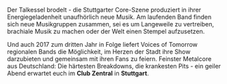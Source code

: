 Der Talkessel brodelt - die Stuttgarter Core-Szene produziert in ihrer Energiegeladenheit unaufhörlich neue Musik. Am laufenden Band finden sich neue Musikgruppen zusammen, sei es um Langeweile zu vertreiben, brachiale Musik zu machen oder der Welt einen Stempel aufzusetzen.

Und auch 2017 zum dritten Jahr in Folge liefert Voices of Tomorrow regionalen Bands die Möglichkeit, im Herzen der Stadt ihre Show darzubieten und gemeinsam mit ihren Fans zu feiern.
Feinster Metalcore aus Deutschland: Die härtesten Breakdowns, die krankesten Pits - ein geiler Abend erwartet euch im **Club Zentral** in **Stuttgart**.
